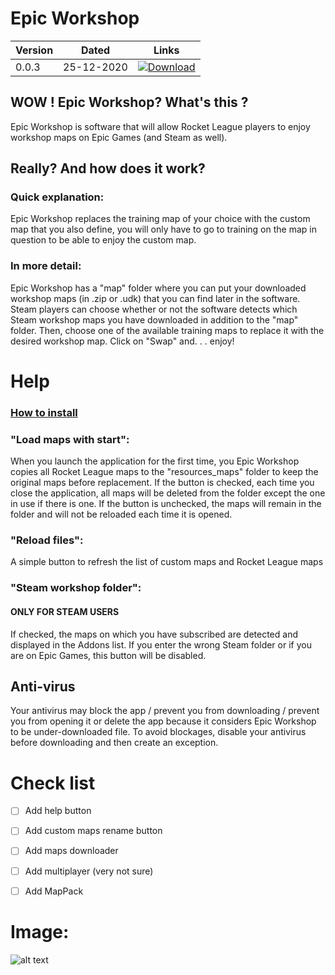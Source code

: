 # Epic Workshop


| Version | Dated | Links |
|-|-|-|
| 0.0.3 | 25-12-2020 | [![Download](https://img.shields.io/badge/Download-v0.0.3-blue?style=flat-square)](https://github.com/Naaikho/epicworkshop-compiled/archive/main.zip) |

## WOW ! Epic Workshop? What's this ?

Epic Workshop is software that will allow Rocket League players to enjoy workshop maps on Epic Games (and Steam as well).

## Really? And how does it work?

### Quick explanation:
Epic Workshop replaces the training map of your choice with the custom map that you also define, you will only have to go to training on the map in question to be able to enjoy the custom map.

### In more detail:
Epic Workshop has a "map" folder where you can put your downloaded workshop maps (in .zip or .udk) that you can find later in the software.
Steam players can choose whether or not the software detects which Steam workshop maps you have downloaded in addition to the "map" folder.
Then, choose one of the available training maps to replace it with the desired workshop map.
Click on "Swap" and. . .
enjoy!



# Help


### [How to install](https://github.com/Naaikho/epicworkshop-compiled/blob/main/How%20to%20install.md)



### "Load maps with start":
When you launch the application for the first time, you Epic Workshop copies all Rocket League maps to the "resources_maps" folder to keep the original maps before replacement.
If the button is checked, each time you close the application, all maps will be deleted from the folder except the one in use if there is one.
If the button is unchecked, the maps will remain in the folder and will not be reloaded each time it is opened.


### "Reload files":
A simple button to refresh the list of custom maps and Rocket League maps


### "Steam workshop folder":
#### ONLY FOR STEAM USERS
If checked, the maps on which you have subscribed are detected and displayed in the Addons list.
If you enter the wrong Steam folder or if you are on Epic Games, this button will be disabled.


## Anti-virus
Your antivirus may block the app / prevent you from downloading / prevent you from opening it or delete the app because it considers Epic Workshop to be under-downloaded file.
To avoid blockages, disable your antivirus before downloading and then create an exception.


# Check list


- [ ] Add help button
- [ ] Add custom maps rename button
- [ ] Add maps downloader
- [ ] Add multiplayer (very not sure)
- [ ] Add MapPack



# Image:

![alt text](https://user-images.githubusercontent.com/62458713/103048507-1d59db00-458f-11eb-86d7-8c278df25c82.png)
